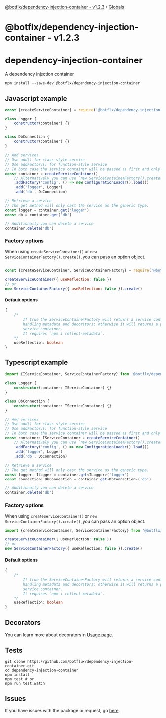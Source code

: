 [@botflx/dependency-injection-container - v1.2.3](README.md) › [Globals](globals.md)

# @botflx/dependency-injection-container - v1.2.3

# dependency-injection-container

A dependency injection container

```shell script
npm install --save-dev @botflx/dependency-injection-container
```

## Javascript example

```javascript
const {createServiceContainer} = require('@botflx/dependency-injection-container')

class Logger {
    constructor(container) {}
}

class DbConnection {
    constructor(container) {}
}

// Add services
// Use add() for class-style service
// Use addFactory() for function-style service
// In both case the service container will be passed as first and only argument.
const container = createServiceContainer()
    // Alternatively you can use `new ServiceContainerFactory().create()` 
    .addFactory('config', () => new ConfigurationLoader().load())
    .add('logger', Logger)
    .add('db', DbConnection)

// Retrieve a service
// The get method will only cast the service as the generic type.
const logger = container.get('logger')
const db = container.get('db')

// Additionally you can delete a service
container.delete('db')
```

### Factory options

When using `createServiceContainer()` or `new ServiceContainerFactory().create()`,
you can pass an option object.

```javascript

const {createServiceContainer, ServiceContainerFactory} = require('@botflx/dependency-injection-container')

createServiceContainer({ useReflection: false })
// or
new ServiceContainerFactory({ useReflection: false }).create()
```

#### Default options
```typescript
{
    /*
        If true the ServiceContainerFactory will returns a service container
        handling metadata and decorators; otherwise it will returns a plain
        service container.
        It requires `npm i reflect-metadata`.
    */
    useReflection: boolean
}
```

## Typescript example

```typescript
import {IServiceContainer, ServiceContainerFactory} from '@botflx/dependency-injection-container' import {createServiceContainer} from './createServiceContainer'

class Logger {
    constructor(container: IServiceContainer) {}
}

class DbConnection {
    constructor(container: IServiceContainer) {}
}

// Add services
// Use add() for class-style service
// Use addFactory() for function-style service
// In both case the service container will be passed as first and only argument.
const container: IServiceContainer = createServiceContainer()
    // Alternatively you can use `new ServiceContainerFactory().create()`
    .addFactory('config', () => new ConfigurationLoader().load())
    .add('logger', Logger)
    .add('db', DbConnection)

// Retrieve a service
// The get method will only cast the service as the generic type.
const logger: ILogger = container.get<ILogger>('logger')
const connection: DbConnection = container.get<DbConnection>('db')

// Additionally you can delete a service
container.delete('db') 
```

### Factory options

When using `createServiceContainer()` or `new ServiceContainerFactory().create()`,
you can pass an option object.

```typescript
import {createServiceContainer, ServiceContainerFactory} from '@botflx/dependency-injection-container'

createServiceContainer({ useReflection: false })
// or
new ServiceContainerFactory({ useReflection: false }).create()
```

#### Default options
```typescript
{
    /*
        If true the ServiceContainerFactory will returns a service container
        handling metadata and decorators; otherwise it will returns a plain
        service container.
        It requires `npm i reflect-metadata`.
    */
    useReflection: boolean
}
```

## Decorators

You can learn more about decorators in [Usage page](USAGE.md).

## Tests

```shell script
git clone https://github.com/botflux/dependency-injection-container.git
cd dependency-injection-container
npm install
npm test # or
npm run test:watch
```

## Issues

If you have issues with the package or request, go [here](https://github.com/botflux/dependency-injection-container/issues).
